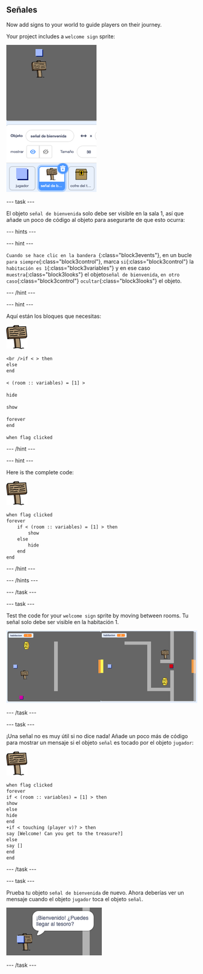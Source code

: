 ## Señales

Now add signs to your world to guide players on their journey.

Your project includes a `welcome sign` sprite:

![captura de pantalla](images/world-sign.png)

\--- task \---

El objeto `señal de bienvenida` solo debe ser visible en la sala 1, así que añade un poco de código al objeto para asegurarte de que esto ocurra:

\--- hints \---

\--- hint \---

`Cuando se hace clic en la bandera `{:class="block3events"}, en un bucle `para siempre`{:class="block3control"}, marca `si`{:class="block3control"} la `habitación es 1`{:class="block3variables"} y en ese caso `muestra`{:class="block3looks"} el objeto` señal de bienvenida `, `en otro caso`{:class="block3control"} `ocultar`{:class="block3looks"} el objeto.

\--- /hint \---

\--- hint \---

Aquí están los bloques que necesitas:

![señal](images/sign.png)

```blocks3
<br />if < > then
else
end

< (room :: variables) = [1] >

hide

show

forever
end

when flag clicked

```

\--- /hint \---

\--- hint \---

Here is the complete code:

![señal](images/sign.png)

```blocks3
when flag clicked
forever
    if < (room :: variables) = [1] > then
        show
    else
        hide
    end
end
```

\--- /hint \---

\--- /hints \---

\--- /task \---

\--- task \---

Test the code for your `welcome sign` sprite by moving between rooms. Tu señal solo debe ser visible en la habitación 1.

![captura de pantalla](images/world-sign-test.png)

\--- /task \---

\--- task \---

¡Una señal no es muy útil si no dice nada! Añade un poco más de código para mostrar un mensaje si el objeto `señal` es tocado por el objeto `jugador`:

![señal](images/sign.png)

```blocks3
when flag clicked
forever
if < (room :: variables) = [1] > then
show
else
hide
end
+if < touching (player v)? > then
say [Welcome! Can you get to the treasure?]
else
say []
end
end
```

\--- /task \---

\--- task \---

Prueba tu objeto `señal de bienvenida` de nuevo. Ahora deberías ver un mensaje cuando el objeto `jugador` toca el objeto `señal`.

![captura de pantalla](images/world-sign-test2.png)

\--- /task \---